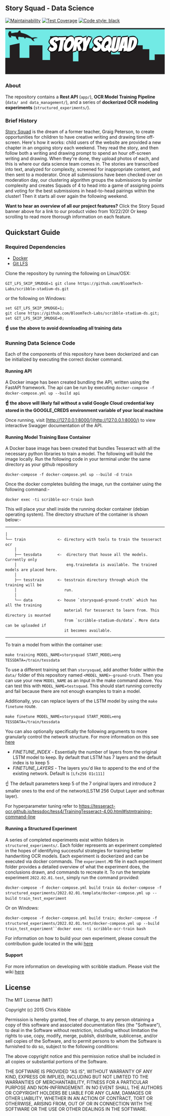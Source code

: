 ## Story Squad - Data Science
[![Maintainability](https://api.codeclimate.com/v1/badges/146d9feb7549b988077a/maintainability)](https://codeclimate.com/github/Lambda-School-Labs/Labs26-StorySquad-DS-TeamB/maintainability)
[![Test Coverage](https://api.codeclimate.com/v1/badges/146d9feb7549b988077a/test_coverage)](https://codeclimate.com/github/Lambda-School-Labs/Labs26-StorySquad-DS-TeamB/test_coverage)
[![Code style: black](https://img.shields.io/badge/code%20style-black-000000.svg)](https://github.com/psf/black)

[![Story Squad Banner](assets/story_squad_banner.png)](http://www.youtube.com/watch?v=-cDqvmmtuiE)


### About
The repository contains a **Rest API** (`app/`), **OCR Model Training Pipeline**  (`data/ and data_management/`), and a series of **dockerized OCR modeling experiments** (`structured_experiments/`). 

### Brief History
[Story Squad](https://www.storysquad.education/) is the dream of a former teacher, Graig Peterson, to create opportunities for children to have creative writing and drawing time off-screen. Here's how it works: child users of the website are provided a new chapter in an ongoing story each weekend. They read the story, and then follow both a writing and drawing prompt to spend an hour off-screen writing and drawing. When they're done, they upload photos of each, and this is where our data science team comes in. The stories are transcribed into text, analyzed for complexity, screened for inappropriate content, and then sent to a moderator. Once all submissions have been checked over on moderation day, our clustering algorithm groups the submissions by similar complexity and creates Squads of 4 to head into a game of assigning points and voting for the best submissions in head-to-head pairings within the cluster! Then it starts all over again the following weekend.

**Want to hear an overview of all our project features?** Click the Story Squad banner above for a link to our product video from 10/22/20! Or keep scrolling to read more thorough information on each feature.

## Quickstart Guide

### Required Dependencies

- [Docker](https://docs.docker.com/get-docker/)
- [Git LFS](https://git-lfs.github.com/)

Clone the repository by running the following on Linux/OSX:

`GIT_LFS_SKIP_SMUDGE=1 git clone https://github.com/BloomTech-Labs/scribble-stadium-ds.git`

or the following on Windows:

```posh
set GIT_LFS_SKIP_SMUDGE=1;
git clone https://github.com/BloomTech-Labs/scribble-stadium-ds.git;
set GIT_LFS_SKIP_SMUDGE=0;
```

**☝️ use the above to avoid downloading all training data**

### Running Data Science Code
Each of the components of this repository have been dockerized and can be initialized by executing the correct docker command.

#### Running API
A Docker image has been created bundling the API, written using the FastAPI framework. The api can be run by executing 
`docker-compose -f docker-compose.yml up --build api`

**☝️ the above will likely fail without a valid Google Cloud credential key stored in the GOOGLE_CREDS environment variable of your local machine**

Once running, visit [http://127.0.0.1:8000/](http://127.0.0.1:8000/) to view interactive Swagger documentation of the API.

#### Running Model Training Base Container
A Docker base image has been created that bundles Tesseract with all the necessary python libraries to train a model. The following will build the image locally.
Run the following code in your terminal under the same directory as your github repository 

`docker-compose -f docker-compose.yml up --build -d train`

Once the docker completes building the image, run the container using the following command:-

`docker exec -ti scribble-ocr-train bash`

This will place your shell inside the running docker container (debian operating system). The directory structure of the container is shown below:-

------------

    │
    └── train              <- directory with tools to train the tesseract ocr
        │
        ├── tessdata       <-  directory that house all the models. Currently only
        │                      eng.trainedata is available. The trained models are placed here. 
        │
        ├── tesstrain      <- tesstrain directory through which the training will be
        │                     run.
        │                   
        └── data           <- house `storysquad-ground-truth` which has all the training
                              material for tesseract to learn from. This directory is mounted 
                              from `scribble-stadium-ds/data`. More data can be uploaded if 
                              it becomes available.
     
--------

To train a model from within the container use:

`make training MODEL_NAME=storysquad START_MODEL=eng TESSDATA=/train/tessdata`

To use a different training set than `storysquad`, add another folder within the `data/` folder of this repository named `<MODEL_NAME>-ground-truth`. Then you can use your new `MODEL_NAME` as an input in the make command above. You can test this with `MODEL_NAME=testsquad`. This should start running correctly and fail because there are not enough examples to train a model.

Additionally, you can replace layers of the LSTM model by using the `make finetune` route.

`make finetune MODEL_NAME=storysquad START_MODEL=eng TESSDATA=/train/tessdata`

You can also optionally specifically the following arguments to more granularly control the network structure. For more information on this see [here](https://tesseract-ocr.github.io/tessdoc/tess4/TrainingTesseract-4.00.html#lstmtraining-command-line)

- *FINETUNE_INDEX* - Essentially the number of layers from the original LSTM model to keep. By default that LSTM has 7 layers and the default index is to keep 5
- *FINETUNE_LAYERS* - The layers you'd like to append to the end of the existing network. Default is `[Lfx256 O1c111]`

☝️ The default parameters keep 5 of the 7 original layers and introduce 2 smaller ones to the end of the network(LSTM 256 Output Layer and softmax layer).


For hyperparameter tuning refer to https://tesseract-ocr.github.io/tessdoc/tess4/TrainingTesseract-4.00.html#lstmtraining-command-line


#### Running a Structured Experiment
A series of completed experiments exist within folders in `structured_experiments/`. Each folder represents an experiment completed in the hopes of identifying successful strategies for training better handwriting OCR models. Each experiment is dockerized and can be executed via docker commands. The `experiment.MD` file in each experiment folder provides a detailed overview of what the experiment does, the conclusions drawn, and commands to recreate it.   To run the template experiment `2022.02.01.test`, simply run the command provided:

`docker-compose -f docker-compose.yml build train && docker-compose -f structured_experiments/2022.02.01.template/docker-compose.yml up --build train_test_experiment`

Or on Windows:

`docker-compose -f docker-compose.yml build train; docker-compose -f structured_experiments/2022.02.01.test/docker-compose.yml up --build train_test_experiment``docker exec -ti scribble-ocr-train bash`

For information on how to build your own experiment, please consult the contribution guide located in the wiki [here](https://github.com/BloomTech-Labs/scribble-stadium-ds/wiki)
 

#### Support 
For more information on developing with scribble stadium. Please visit the wiki [here](https://github.com/BloomTech-Labs/scribble-stadium-ds/wiki)


## License
 
The MIT License (MIT)

Copyright (c) 2015 Chris Kibble

Permission is hereby granted, free of charge, to any person obtaining a copy of this software and associated documentation files (the "Software"), to deal in the Software without restriction, including without limitation the rights to use, copy, modify, merge, publish, distribute, sublicense, and/or sell copies of the Software, and to permit persons to whom the Software is furnished to do so, subject to the following conditions:

The above copyright notice and this permission notice shall be included in all copies or substantial portions of the Software.

THE SOFTWARE IS PROVIDED "AS IS", WITHOUT WARRANTY OF ANY KIND, EXPRESS OR IMPLIED, INCLUDING BUT NOT LIMITED TO THE WARRANTIES OF MERCHANTABILITY, FITNESS FOR A PARTICULAR PURPOSE AND NON-INFRINGEMENT. IN NO EVENT SHALL THE AUTHORS OR COPYRIGHT HOLDERS BE LIABLE FOR ANY CLAIM, DAMAGES OR OTHER LIABILITY, WHETHER IN AN ACTION OF CONTRACT, TORT OR OTHERWISE, ARISING FROM, OUT OF OR IN CONNECTION WITH THE SOFTWARE OR THE USE OR OTHER DEALINGS IN THE SOFTWARE.




